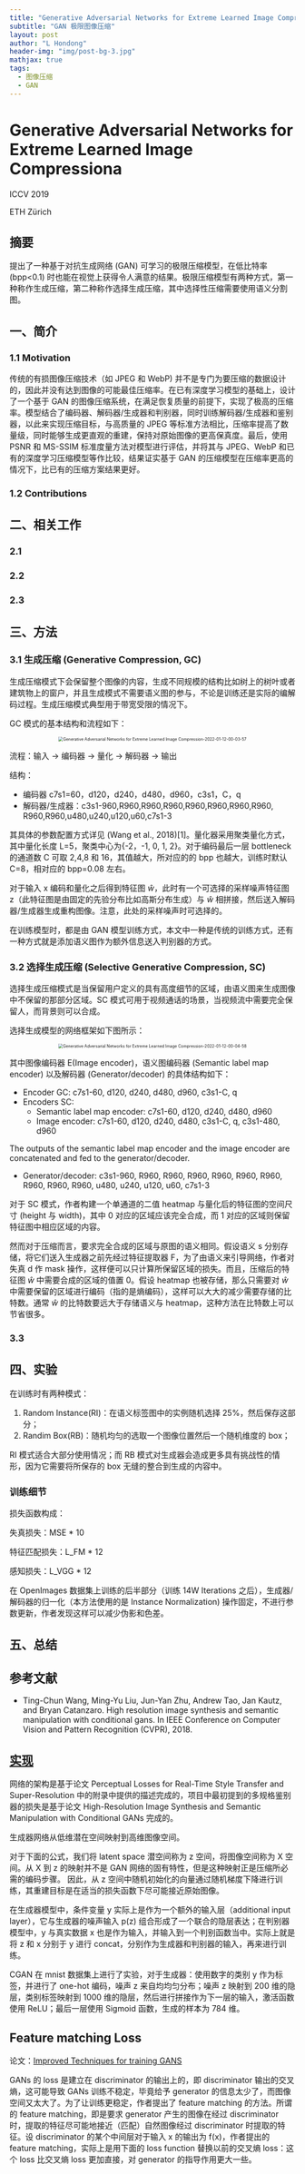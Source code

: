 ```yaml
---
title: "Generative Adversarial Networks for Extreme Learned Image Compressiona"
subtitle: "GAN 极限图像压缩"
layout: post
author: "L Hondong"
header-img: "img/post-bg-3.jpg"
mathjax: true
tags:
  - 图像压缩
  - GAN
---
```


# Generative Adversarial Networks for Extreme Learned Image Compressiona

ICCV 2019

ETH Zürich

## 摘要

提出了一种基于对抗生成网络 (GAN) 可学习的极限压缩模型，在低比特率 (bpp<0.1) 时也能在视觉上获得令人满意的结果。极限压缩模型有两种方式，第一种称作生成压缩，第二种称作选择生成压缩，其中选择性压缩需要使用语义分割图。

## 一、简介

### 1.1 Motivation

传统的有损图像压缩技术（如 JPEG 和 WebP) 并不是专门为要压缩的数据设计的，因此并没有达到图像的可能最佳压缩率。在已有深度学习模型的基础上，设计了一个基于 GAN 的图像压缩系统，在满足恢复质量的前提下，实现了极高的压缩率。模型结合了编码器、解码器/生成器和判别器，同时训练解码器/生成器和鉴别器，以此来实现压缩目标，与高质量的 JPEG 等标准方法相比，压缩率提高了数量级，同时能够生成更直观的重建，保持对原始图像的更高保真度。最后，使用 PSNR 和 MS-SSIM 标准度量方法对模型进行评估，并将其与 JPEG、WebP 和已有的深度学习压缩模型等作比较，结果证实基于 GAN 的压缩模型在压缩率更高的情况下，比已有的压缩方案结果更好。

### 1.2 Contributions

## 二、相关工作

### 2.1

### 2.2

### 2.3

## 三、方法

### 3.1 生成压缩 (Generative Compression, GC)

生成压缩模式下会保留整个图像的内容，生成不同规模的结构比如树上的树叶或者建筑物上的窗户，并且生成模式不需要语义图的参与，不论是训练还是实际的编解码过程。生成压缩模式典型用于带宽受限的情况下。

GC 模式的基本结构和流程如下：

<div align=center><img src="/assets/Generative Adversarial Networks for Extreme Learned Image Compression-2022-01-12-00-03-57.png" alt="Generative Adversarial Networks for Extreme Learned Image Compression-2022-01-12-00-03-57" style="zoom:50%;" /></div>

流程：输入 → 编码器 → 量化 → 解码器 → 输出

结构：

- 编码器 c7s1=60，d120，d240，d480，d960，c3s1，C，q
- 解码器/生成器：c3s1-960,R960,R960,R960,R960,R960,R960,R960, R960,R960,u480,u240,u120,u60,c7s1-3

其具体的参数配置方式详见 (Wang et al., 2018)[1]。量化器采用聚类量化方式，其中量化长度 L=5，聚类中心为{-2，-1, 0, 1, 2}。对于编码最后一层 bottleneck 的通道数 C 可取 2,4,8 和 16，其值越大，所对应的的 bpp 也越大，训练时默认 C=8，相对应的 bpp=0.08 左右。

对于输入 x 编码和量化之后得到特征图 $\hat{w}$，此时有一个可选择的采样噪声特征图 z（此特征图是由固定的先验分布比如高斯分布生成）与 $\hat{w}$ 相拼接，然后送入解码器/生成器生成重构图像。注意，此处的采样噪声时可选择的。

在训练模型时，都是由 GAN 模型训练方式，本文中一种是传统的训练方式，还有一种方式就是添加语义图作为额外信息送入判别器的方式。

### 3.2 选择生成压缩 (Selective Generative Compression, SC)

选择生成压缩模式是当保留用户定义的具有高度细节的区域，由语义图来生成图像中不保留的那部分区域。SC 模式可用于视频通话的场景，当视频流中需要完全保留人，而背景则可以合成。

选择生成模型的网络框架如下图所示：

<div align=center><img src="/assets/Generative Adversarial Networks for Extreme Learned Image Compression-2022-01-12-00-04-58.png" alt="Generative Adversarial Networks for Extreme Learned Image Compression-2022-01-12-00-04-58" style="zoom:50%;" /></div>

其中图像编码器 E(Image encoder)，语义图编码器 (Semantic label map encoder) 以及解码器 (Generator/decoder) 的具体结构如下：

- Encoder GC: c7s1-60, d120, d240, d480, d960, c3s1-C, q
- Encoders SC:
  -  Semantic label map encoder: c7s1-60, d120, d240, d480, d960
  - Image encoder: c7s1-60, d120, d240, d480, c3s1-C, q, c3s1-480, d960

The outputs of the semantic label map encoder and the image encoder are concatenated and fed to the generator/decoder.

- Generator/decoder: c3s1-960, R960, R960, R960, R960, R960, R960, R960, R960, R960, u480, u240, u120, u60, c7s1-3

对于 SC 模式，作者构建一个单通道的二值 heatmap 与量化后的特征图的空间尺寸 (height 与 width)，其中 0 对应的区域应该完全合成，而 1 对应的区域则保留特征图中相应区域的内容。

然而对于压缩而言，要求完全合成的区域与原图的语义相同。假设语义 s 分别存储，将它们送入生成器之前先经过特征提取器 F，为了由语义来引导网络，作者对失真 d 作 mask 操作，这样便可以只计算所保留区域的损失。而且，压缩后的特征图 $\hat{w}$ 中需要合成的区域的值置 0。假设 heatmap 也被存储，那么只需要对 $\hat{w}$ 中需要保留的区域进行编码（指的是熵编码），这样可以大大的减少需要存储的比特数。通常 $\hat{w}$ 的比特数要远大于存储语义与 heatmap，这种方法在比特数上可以节省很多。

### 3.3

## 四、实验

在训练时有两种模式：

1. Random Instance(RI)：在语义标签图中的实例随机选择 25%，然后保存这部分；
2. Randim Box(RB)：随机均匀的选取一个图像位置然后一个随机维度的 box；

RI 模式适合大部分使用情况；而 RB 模式对生成器会造成更多具有挑战性的情形，因为它需要将所保存的 box 无缝的整合到生成的内容中。

### 训练细节

损失函数构成：

失真损失：MSE * 10

特征匹配损失：L_FM * 12

感知损失：L_VGG * 12

在 OpenImages 数据集上训练的后半部分（训练 14W Iterations 之后），生成器/解码器的归一化（本方法使用的是 Instance Normalization) 操作固定，不进行参数更新，作者发现这样可以减少伪影和色差。

## 五、总结

## 参考文献

- Ting-Chun Wang, Ming-Yu Liu, Jun-Yan Zhu, Andrew Tao, Jan Kautz, and Bryan Catanzaro. High resolution image synthesis and semantic manipulation with conditional gans. In IEEE Conference on Computer Vision and Pattern Recognition (CVPR), 2018.

## [实现](https://github.com/Justin-Tan/generative-compression)

网络的架构是基于论文 Perceptual Losses for Real-Time Style Transfer and Super-Resolution 中的附录中提供的描述完成的，项目中最初提到的多规格鉴别器的损失是基于论文 High-Resolution Image Synthesis and Semantic Manipulation with Conditional GANs 完成的。

生成器网络从低维潜在空间映射到高维图像空间。

对于下面的公式，我们将 latent space 潜空间称为 z 空间，将图像空间称为 X 空间。从 X 到 z 的映射并不是 GAN 网络的固有特性，但是这种映射正是压缩所必需的编码步骤。 因此，从 z 空间中随机初始化的向量通过随机梯度下降进行训练，其重建目标是在适当的损失函数下尽可能接近原始图像。

在生成器模型中，条件变量 y 实际上是作为一个额外的输入层（additional input layer），它与生成器的噪声输入 p(z) 组合形成了一个联合的隐层表达；在判别器模型中，y 与真实数据 x 也是作为输入，并输入到一个判别函数当中。实际上就是将 z 和 x 分别于 y 进行 concat，分别作为生成器和判别器的输入，再来进行训练。

CGAN 在 mnist 数据集上进行了实验，对于生成器：使用数字的类别 y 作为标签，并进行了 one-hot 编码，噪声 z 来自均均匀分布；噪声 z 映射到 200 维的隐层，类别标签映射到 1000 维的隐层，然后进行拼接作为下一层的输入，激活函数使用 ReLU；最后一层使用 Sigmoid 函数，生成的样本为 784 维。

## Feature matching Loss

论文：[Improved Techniques for training GANS](https://proceedings.neurips.cc/paper/2016/file/8a3363abe792db2d8761d6403605aeb7-Paper.pdf)

GANs 的 loss 是建立在 discriminator 的输出上的，即 discriminator 输出的交叉熵，这可能导致 GANs 训练不稳定，毕竟给予 generator 的信息太少了，而图像空间又太大了。为了让训练更稳定，作者提出了 feature matching 的方法。所谓的 feature matching，即是要求 generator 产生的图像在经过 discriminator 时，提取的特征尽可能地接近（匹配）自然图像经过 discriminator 时提取的特征。设 discriminator 的某个中间层对于输入 x 的输出为 f(x)，作者提出的 feature matching，实际上是用下面的 loss function 替换以前的交叉熵 loss：这个 loss 比交叉熵 loss 更加直接，对 generator 的指导作用更大一些。